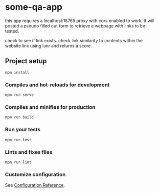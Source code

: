 # some-qa-app


this app requires a localhost:18765 proxy with cors enabled to work. It will posted a pseudo filled out form to retrieve a webpage with links to be tested.


check to see if link exists. check link similarity to contents within the website link using lunr and returns a score.

## Project setup
```
npm install
```

### Compiles and hot-reloads for development
```
npm run serve
```

### Compiles and minifies for production
```
npm run build
```

### Run your tests
```
npm run test
```

### Lints and fixes files
```
npm run lint
```

### Customize configuration
See [Configuration Reference](https://cli.vuejs.org/config/).
